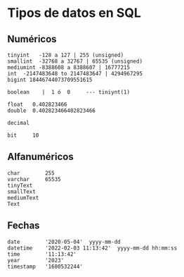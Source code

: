 # Tipos de datos en SQL

## Numéricos

    tinyint   -128 a 127 | 255 (unsigned)  
    smallint  -32768 a 32767 | 65535 (unsigned)  
    mediumint -8388608 a 8388607 | 16777215  
    int  -2147483648 to 2147483647 | 4294967295  
    bigint 18446744073709551615  

    boolean    |  1 ó  0     --- tiniynt(1)  

    float   0.402823466  
    double  0.402823466402823466  

    decimal  

    bit     10

## Alfanuméricos

    char        255  
    varchar     65535  
    tinyText    
    smallText  
    mediumText  
    Text       

## Fechas

    date        '2020-05-04'  yyyy-mm-dd    
    datetime    '2022-02-03 11:13:42'  yyyy-mm-dd hh:mm:ss
    time        '11:13:42'
    year        '2023'
    timestamp   '1680532244' 
